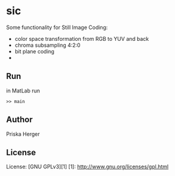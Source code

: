 sic
===

Some functionality for Still Image Coding:

* color space transformation from RGB to YUV and back
* chroma subsampling 4:2:0
* bit plane coding
* 


Run
-------

in MatLab run

    >> main


Author
-------
Priska Herger

License
-------
License: [GNU GPLv3][1]
[1]: http://www.gnu.org/licenses/gpl.html
